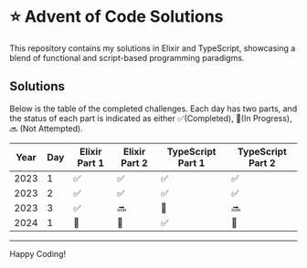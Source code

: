 # :star: Advent of Code Solutions

This repository contains my solutions in Elixir and TypeScript, showcasing a blend of functional and script-based programming paradigms.

## Solutions

Below is the table of the completed challenges. Each day has two parts, and the status of each part is indicated as either ✅(Completed), 🚀(In Progress), 🔜 (Not Attempted).

| Year | Day | Elixir Part 1 | Elixir Part 2 | TypeScript Part 1 | TypeScript Part 2 |
| ---- | --- | ------------- | ------------- | ----------------- | ----------------- |
| 2023 | 1   | ✅             | ✅             | ✅                 | ✅                 |
| 2023 | 2   | ✅             | ✅             | ✅                 | ✅                 |
| 2023 | 3   | ✅             | 🔜             | 🚀                 | 🔜                 |
| 2024 | 1   | 🚀             | 🚀             | ✅                 | 🚀                 |


---

Happy Coding!
